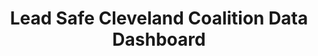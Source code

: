 ---
title: "Lead Safe Cleveland Coalition Data Dashboard"
output:
  html_document:
    fig_width: 1
---